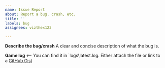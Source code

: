 ```yaml
---
name: Issue Report
about: Report a bug, crash, etc.
title: ''
labels: bug
assignees: vizthex123

---
```


**Describe the bug/crash**
A clear and concise description of what the bug is.

**Game log**
<-- You can find it in `logs\latest.log. Either attach the file or link to a [GitHub Gist](https://gist.github.com/)

